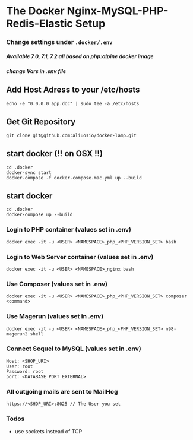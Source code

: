 # The Docker Nginx-MySQL-PHP-Redis-Elastic Setup

### Change settings under ```.docker/.env``` ###
##### Available 7.0, 7.1, 7.2 all based on php:alpine docker image
##### change Vars in .env file

## Add Host Adress to your /etc/hosts
    echo -e "0.0.0.0 app.doc" | sudo tee -a /etc/hosts

## Get Git Repository
    git clone git@github.com:aliuosio/docker-lamp.git

## start docker (!! on OSX !!)
    cd .docker
    docker-sync start
    docker-compose -f docker-compose.mac.yml up --build

## start docker
    cd .docker
    docker-compose up --build
    
### Login to PHP container (values set in .env)
    docker exec -it -u <USER> <NAMESPACE>_php_<PHP_VERSION_SET> bash
    
### Login to Web Server container (values set in .env)
    docker exec -it -u <USER> <NAMESPACE>_nginx bash
    
### Use Composer (values set in .env)
    docker exec -it -u <USER> <NAMESPACE>_php_<PHP_VERSION_SET> composer <command>

    
### Use Magerun (values set in .env)
    docker exec -it -u <USER> <NAMESPACE>_php_<PHP_VERSION_SET> n98-magerun2 shell
    
### Connect Sequel to MySQL (values set in .env)
    Host: <SHOP_URI>
    User: root
    Password: root
    port: <DATABASE_PORT_EXTERNAL>
    
### All outgoing mails are sent to MailHog
    https://<SHOP_URI>:8025 // The User you set 


### Todos
* use sockets instead of TCP
